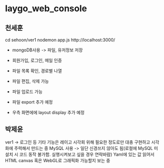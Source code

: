 # laygo_web_console

## 천세훈
cd sehoon/ver1
nodemon app.js
http://localhost:3000/

- mongoDB사용 -> 파일, 유저정보 저장
- 회원가입, 로그인, 메일 인증 
- 파일 목록 확인, 경로별 나열
- 파일 편집, 삭제 가능
- 파일 업로드 가능

- 파일 export 추가 예정

- 우측 화면에에 layout display 추가 예정



## 박제윤
ver1 -> 로그인 등 기타 기능은 레이고 시각회 위해 필요한 정도로만 대충 구현하고 시각화에 주력해서 만드는 중
MySQL 사용 -> 일단 신경쓰지 않아도 됨(로컬에 MySQL 미설치 시 코드 동작 불가함. 실행시켜보고 싶을 경우 연락바람)
Yaml에 있는 값 읽어서 HTML canvas 혹은 WebGL로 그래픽화 가능할지 보는 중
